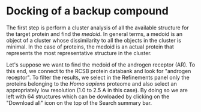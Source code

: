 # Docking of a backup compound

The first step is perform a cluster analysis of all the available structure for the target protein and find the *medoid*. In general terms, a medoid is an object of a cluster whose dissimilarity to all the objects in the cluster is minimal. In the case of proteins, the medoid is an actual protein that represents the most representative structure in the cluster.

Let's suppose we want to find the medoid of the androgen receptor (AR). To this end, we connect to the RCSB protein databank and look for "androgen receptor". To filter the results, we select in the Refinements panel only the proteins belonging to the *Homo sapiens* proteome and also select an appropriately low resolution (1.0 to 2.5 A in this case). By doing so we are left with 64 structures which can be dowloaded by clicking on the "Download all" icon on the top of the Search summary bar.  
